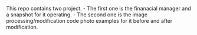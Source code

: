 This repo contains two project. 
    - The first one is the finanacial manager and a snapshot for it operating.
    - The second one is the image processing/modification code photo examples for it before and after modification.
